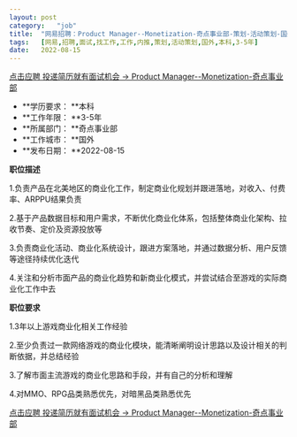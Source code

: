 ```yaml
---
layout:	post
category:	"job"
title:	"网易招聘：Product Manager--Monetization-奇点事业部-策划-活动策划-国外本科3-5年"
tags:	[网易,招聘,面试,找工作,工作,内推,策划,活动策划,国外,本科,3-5年]
date:	2022-08-15
---
```


[点击应聘 投递简历就有面试机会 ->  Product Manager--Monetization-奇点事业部](http://mobile.bole.netease.com/bole/boleDetail?id=42351&employeeId=346f03c3cda5f04c&key=all)



- **学历要求： **本科
- **工作年限： **3-5年
- **所属部门： **奇点事业部
- **工作城市： **国外
- **发布日期： **2022-08-15



**职位描述**

1.负责产品在北美地区的商业化工作，制定商业化规划并跟进落地，对收入、付费率、ARPPU结果负责

2.基于产品数据目标和用户需求，不断优化商业化体系，包括整体商业化架构、拉收节奏、定价及资源投放等

3.负责商业化活动、商业化系统设计，跟进方案落地，并通过数据分析、用户反馈等途径持续优化迭代

4.关注和分析市面产品的商业化趋势和新商业化模式，并尝试结合至游戏的实际商业化工作中去



**职位要求**

1.3年以上游戏商业化相关工作经验

2.至少负责过一款网络游戏的商业化模块，能清晰阐明设计思路以及设计相关的判断依据，并总结经验

3.了解市面主流游戏的商业化思路和手段，并有自己的分析和理解

4.对MMO、RPG品类熟悉优先，对暗黑品类熟悉优先



[点击应聘 投递简历就有面试机会 ->  Product Manager--Monetization-奇点事业部](http://mobile.bole.netease.com/bole/boleDetail?id=42351&employeeId=346f03c3cda5f04c&key=all)